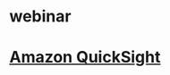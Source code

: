 # webinar



# [Amazon QuickSight](https://register.gotowebinar.com/recording/viewRecording/6859867747465885197/8235963725486654988/gert@synthesis.co.za?registrantKey=3295578705452324877&type=ATTENDEEEMAILRECORDINGLINK)


